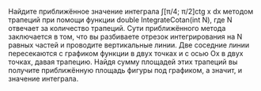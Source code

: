Найдите приближённое значение интеграла ∫[π/4; π/2]ctg x dx  методом трапеций при помощи функции double IntegrateCotan(int N), где N отвечает за количество трапеций.
Сути приближённого метода заключается в том, что вы разбиваете отрезок интегрирования на N равных частей и проводите вертикальные линии. Две соседние линии пересекаются с графиком функции в двух точках и с осью Ox в двух точках, давая трапецию. Найдя сумму площадей этих трапеций вы получите приближённую площадь фигуры под графиком, а значит, и значение интеграла.
